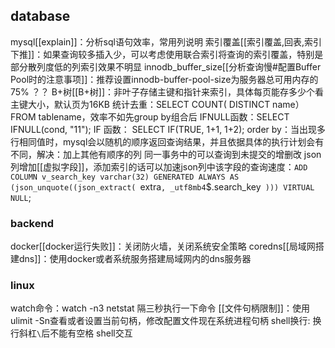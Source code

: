 ##  database
mysql[[explain]]：分析sql语句效率，常用列说明
索引覆盖[[索引覆盖,回表,索引下推]]：如果查询较多插入少，可以考虑使用联合索引将查询的索引覆盖，特别是部分散列度低的列索引效果不明显
innodb_buffer_size[[分析查询慢#配置Buffer Pool时的注意事项]]：推荐设置innodb-buffer-pool-size为服务器总可用内存的75% ？？
B+树[[B+树]]：非叶子存储主键和指针来索引，具体每页能存多少个看主键大小，默认页为16KB
统计去重：SELECT COUNT( DISTINCT  name）FROM tablename，效率不如先group by组合后
IFNULL函数：SELECT IFNULL(cond, "11");
IF 函数： SELECT  IF(TRUE, 1+1, 1+2);
order by：当出现多行相同值时，mysql会以随机的顺序返回查询结果，并且依据具体的执⾏计划会有不同，解决：加上其他有顺序的列
同一事务中的可以查询到未提交的增删改
json列增加[[虚拟字段]]，添加索引的话可以加速json列中该字段的查询速度：`ADD COLUMN v_search_key varchar(32) GENERATED ALWAYS AS (json_unquote((json_extract( `extra`, _utf8mb4`$.search_key` ))) VIRTUAL NULL`;


### backend
docker[[docker运行失败]]：关闭防火墙，关闭系统安全策略
coredns[[局域网搭建dns]]：使用docker或者系统服务搭建局域网内的dns服务器

### linux
watch命令：watch -n3 netstat 隔三秒执行一下命令
[[文件句柄限制]]：使用ulimit -Sn查看或者设置当前句柄，修改配置文件现在系统进程句柄
shell换行: 换行斜杠`\`后不能有空格
shell交互